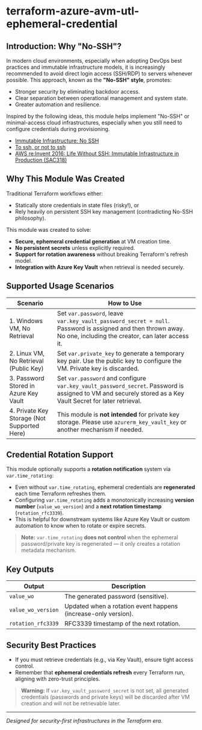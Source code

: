 # terraform-azure-avm-utl-ephemeral-credential

## Introduction: Why "No-SSH"?

In modern cloud environments, especially when adopting DevOps best practices and immutable infrastructure models, it is increasingly recommended to avoid direct login access (SSH/RDP) to servers whenever possible. This approach, known as the **"No-SSH" style**, promotes:

- Stronger security by eliminating backdoor access.
- Clear separation between operational management and system state.
- Greater automation and resilience.

Inspired by the following ideas, this module helps implement "No-SSH" or minimal-access cloud infrastructures, especially when you still need to configure credentials during provisioning.

* [Immutable Infrastructure: No SSH](https://cloudcaptain.sh/blog/no-ssh)
* [To ssh, or not to ssh](https://steve-mushero.medium.com/to-ssh-or-not-to-ssh-c294b49298cd)
* [AWS re:Invent 2016: Life Without SSH: Immutable Infrastructure in Production (SAC318)](https://www.youtube.com/watch?v=fEuN5LkXfZk&ab_channel=AmazonWebServices)

## Why This Module Was Created

Traditional Terraform workflows either:

- Statically store credentials in state files (risky!), or
- Rely heavily on persistent SSH key management (contradicting No-SSH philosophy).

This module was created to solve:

- **Secure, ephemeral credential generation** at VM creation time.
- **No persistent secrets** unless explicitly required.
- **Support for rotation awareness** without breaking Terraform's refresh model.
- **Integration with Azure Key Vault** when retrieval is needed securely.

## Supported Usage Scenarios

| Scenario                                    | How to Use                                                                                                                                                       |
| ------------------------------------------- | ---------------------------------------------------------------------------------------------------------------------------------------------------------------- |
| 1. Windows VM, No Retrieval                 | Set `var.password`, leave `var.key_vault_password_secret = null`. Password is assigned and then thrown away. No one, including the creator, can later access it. |
| 2. Linux VM, No Retrieval (Public Key)      | Set `var.private_key` to generate a temporary key pair. Use the public key to configure the VM. Private key is discarded.                                        |
| 3. Password Stored in Azure Key Vault       | Set `var.password` and configure `var.key_vault_password_secret`. Password is assigned to VM and securely stored as a Key Vault Secret for later retrieval.      |
| 4. Private Key Storage (Not Supported Here) | This module is **not intended** for private key storage. Please use `azurerm_key_vault_key` or another mechanism if needed.                                      |

## Credential Rotation Support

This module optionally supports a **rotation notification** system via `var.time_rotating`:

- Even without `var.time_rotating`, ephemeral credentials are **regenerated** each time Terraform refreshes them.
- Configuring `var.time_rotating` adds a monotonically increasing **version number** (`value_wo_version`) and a **next rotation timestamp** (`rotation_rfc3339`).
- This is helpful for downstream systems like Azure Key Vault or custom automation to know when to rotate or expire secrets.

> **Note:** `var.time_rotating` **does not control** when the ephemeral password/private key is regenerated — it only creates a rotation metadata mechanism.

## Key Outputs

| Output             | Description                                                    |
| ------------------ | -------------------------------------------------------------- |
| `value_wo`         | The generated password (sensitive).                            |
| `value_wo_version` | Updated when a rotation event happens (increase-only version). |
| `rotation_rfc3339` | RFC3339 timestamp of the next rotation.                        |

## Security Best Practices

- If you must retrieve credentials (e.g., via Key Vault), ensure tight access control.
- Remember that **ephemeral credentials refresh** every Terraform run, aligning with zero-trust principles.

> **Warning:** If `var.key_vault_password_secret` is not set, all generated credentials (passwords and private keys) will be discarded after VM creation and will not be retrievable later.

---

*Designed for security-first infrastructures in the Terraform era.*


